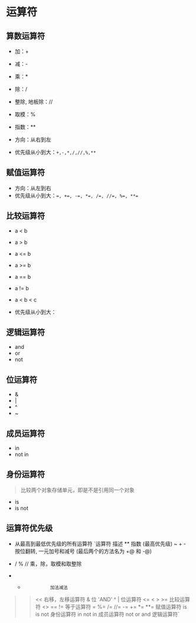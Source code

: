 # 运算符

## 算数运算符
- 加：+
- 减：-
- 乘：*
- 除：/
- 整除, 地板除：// 
- 取模：% 
- 指数：**

- 方向：从右到左
- 优先级从小到大：`+,-,*,/,//,%,**`


## 赋值运算符
- 方向：从左到右
- 优先级从小到大：`=, +=, -=, *=, /=, //=, %=, **=`


## 比较运算符
- a < b
- a > b
- a <= b
- a >= b
- a == b
- a != b
- a < b < c

- 优先级从小到大：


## 逻辑运算符
- and
- or
- not

## 位运算符
- &
- |
- ^
- ~

## 成员运算符
- in
- not in

## 身份运算符
> 比较两个对象存储单元，即是不是引用同一个对象
- is
- is not


## 运算符优先级
- 从最高到最低优先级的所有运算符
`运算符           描述
**                指数 (最高优先级)
~ + -             按位翻转, 一元加号和减号 (最后两个的方法名为 +@ 和 -@)
* / % //          乘，除，取模和取整除
+ -               加法减法
>> <<             右移，左移运算符
&                 位 'AND'
^ |               位运算符
<= < > >=         比较运算符
<> == !=          等于运算符
= %= /= //= -= += *= **=   赋值运算符
is is not         身份运算符
in not in         成员运算符
not or and        逻辑运算符`